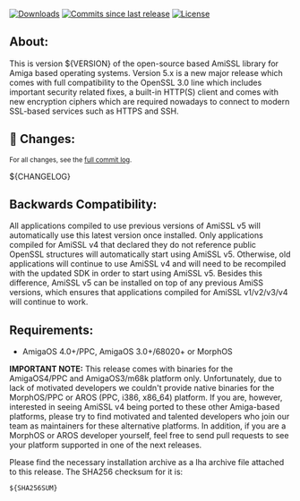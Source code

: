 [![Downloads](https://img.shields.io/github/downloads/jens-maus/amissl/${VERSION}/total.svg)](https://github.com/jens-maus/amissl/releases/${VERSION}) [![Commits since last release](https://img.shields.io/github/commits-since/jens-maus/amissl/${PREVIOUS_TAG}.svg)](https://github.com/jens-maus/amissl/releases/$(VERSION)) [![License](http://img.shields.io/:license-Apache_2.0-blue.svg?style=flat)](https://www.apache.org/licenses/LICENSE-2.0)

## About:
This is version ${VERSION} of the open-source based AmiSSL library for Amiga based operating systems. Version 5.x is a new major release which comes with full compatibility to the OpenSSL 3.0 line which includes important security related fixes, a built-in HTTP(S) client and comes with new encryption ciphers which are required nowadays to connect to modern SSL-based services such as HTTPS and SSH.

## :construction: Changes:
<sub>For all changes, see the [full commit log](https://github.com/jens-maus/amissl/compare/${PREVIOUS_TAG}...${VERSION}).</sub>

${CHANGELOG}

## Backwards Compatibility:
All applications compiled to use previous versions of AmiSSL v5 will automatically use this latest version once installed. Only applications compiled for AmiSSL v4 that declared they do not reference public OpenSSL structures will automatically start using AmiSSL v5. Otherwise, old applications will continue to use AmiSSL v4 and will need to be recompiled with the updated SDK in order to start using AmiSSL v5. Besides this difference, AmiSSL v5 can be installed on top of any previous AmiSS versions, which ensures that applications compiled for AmiSSL v1/v2/v3/v4 will continue to work.

## Requirements:
- AmigaOS 4.0+/PPC, AmigaOS 3.0+/68020+ or MorphOS

**IMPORTANT NOTE:**
This release comes with binaries for the AmigaOS4/PPC and AmigaOS3/m68k platform only.  Unfortunately, due to lack of motivated developers we couldn't provide native binaries for the MorphOS/PPC or AROS (PPC, i386, x86_64) platform. If you are, however, interested in seeing AmiSSL v4 being ported to these other Amiga-based platforms, please try to find motivated and talented developers who join our team as maintainers for these alternative platforms. In addition, if you are a MorphOS or AROS developer yourself, feel free to send pull requests to see your platform supported in one of the next releases.

Please find the necessary installation archive as a lha archive file attached to this release. The SHA256 checksum for it is:

```
${SHA256SUM}
```
